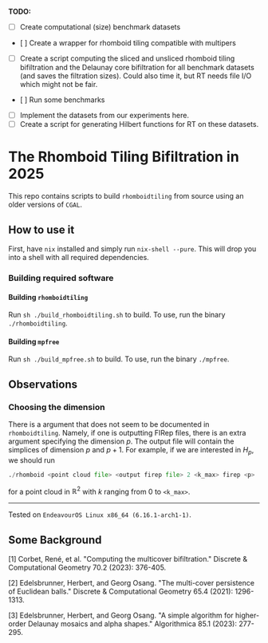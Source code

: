 **TODO:**

- [ ] Create computational (size) benchmark datasets
- [ ] Create a wrapper for rhomboid tiling compatible with multipers
- [ ] Create a script computing the sliced and unsliced rhomboid tiling bifiltration and the Delaunay core bifiltration for all benchmark datasets (and saves the filtration sizes). Could also time it, but RT needs file I/O which might not be fair.
- [ ] Run some benchmarks
- [ ] Implement the datasets from our experiments here.
- [ ] Create a script for generating Hilbert functions for RT on these datasets.

# The Rhomboid Tiling Bifiltration in 2025

This repo contains scripts to build `rhomboidtiling` from source using an older versions of `CGAL`.

## How to use it

First, have `nix` installed and simply run `nix-shell --pure`. This will drop you into a shell with all required dependencies.

### Building required software

#### Building `rhomboidtiling`

Run `sh ./build_rhomboidtiling.sh` to build. To use, run the binary `./rhomboidtiling`.

#### Building `mpfree`

Run `sh ./build_mpfree.sh` to build. To use, run the binary `./mpfree`.

## Observations

### Choosing the dimension

There is a argument that does not seem to be documented in `rhomboidtiling`. Namely, if one is outputting FIRep files, there is an extra argument specifying the dimension $p$. The output file will contain the simplices of dimension $p$ and $p+1$. For example, if we are interested in $H_p$, we should run

```python
./rhomboid <point cloud file> <output firep file> 2 <k_max> firep <p>
```

for a point cloud in $\mathbb{R}^2$ with $k$ ranging from $0$ to `<k_max>`.

---

Tested on `EndeavourOS Linux x86_64 (6.16.1-arch1-1)`.

## Some Background

[1] Corbet, René, et al. "Computing the multicover bifiltration." Discrete & Computational Geometry 70.2 (2023): 376-405. 

[2] Edelsbrunner, Herbert, and Georg Osang. "The multi-cover persistence of Euclidean balls." Discrete & Computational Geometry 65.4 (2021): 1296-1313.

[3] Edelsbrunner, Herbert, and Georg Osang. "A simple algorithm for higher-order Delaunay mosaics and alpha shapes." Algorithmica 85.1 (2023): 277-295.
